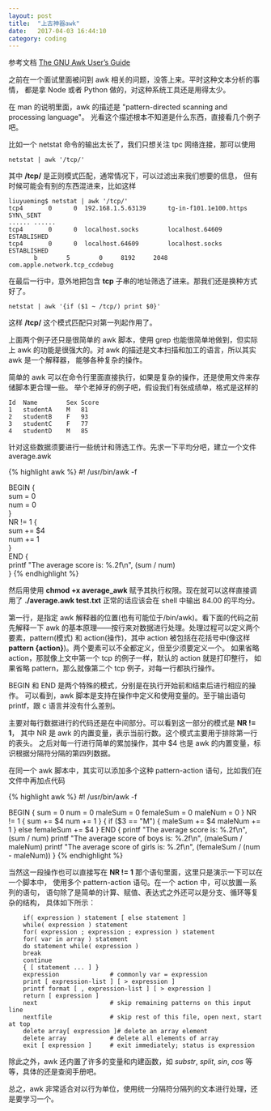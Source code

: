 ```yaml
---
layout: post
title:  "上古神器awk"
date:   2017-04-03 16:44:10
category: coding
---
```


参考文档 [The GNU Awk User’s Guide](http://www.gnu.org/software/gawk/manual/gawk.html)

之前在一个面试里面被问到 awk 相关的问题，没答上来。平时这种文本分析的事情，
都是拿 Node 或者 Python 做的，对这种系统工具还是用得太少。

在 man 的说明里面，awk 的描述是 "pattern-directed scanning and processing language"。
光看这个描述根本不知道是什么东西，直接看几个例子吧。

比如一个 netstat 命令的输出太长了，我们只想关注 tpc 网络连接，那可以使用

````
netstat | awk '/tcp/'
````
其中 **/tcp/** 是正则模式匹配，通常情况下，可以过滤出来我们想要的信息，
但有时候可能会有别的东西混进来，比如这样

````
liuyueming$ netstat | awk '/tcp/'
tcp4       0      0  192.168.1.5.63139      tg-in-f101.1e100.https SYN\_SENT   
...... ......
tcp4       0      0  localhost.socks        localhost.64609        ESTABLISHED
tcp4       0      0  localhost.64609        localhost.socks        ESTABLISHED
       b        5        0     8192     2048 com.apple.network.tcp_ccdebug 
````

在最后一行中，意外地把包含 **tcp** 子串的地址筛选了进来。那我们还是换种方式好了。

````
netstat | awk '{if ($1 ~ /tcp/) print $0}'
````

这样 **/tcp/** 这个模式匹配只对第一列起作用了。

上面两个例子还只是很简单的 awk 脚本，使用 grep 也能很简单地做到，但实际上 awk
的功能是很强大的。对 awk 的描述是文本扫描和加工的语言，所以其实 awk 是一个解释器，
能够各种复杂的操作。

简单的 awk 可以在命令行里面直接执行，如果是复杂的操作，还是使用文件来存储脚本更合理一些。
举个老掉牙的例子吧，假设我们有张成绩单，格式是这样的

````
Id  Name        Sex Score                                                          
1   studentA    M   81                                                             
2   studentB    F   93                                                             
3   studentC    F   77                                                             
4   studentD    M   85
````

针对这些数据须要进行一些统计和筛选工作。先求一下平均分吧，建立一个文件 average.awk

{% highlight awk %}
#! /usr/bin/awk -f                                                                 
                                                                                   
BEGIN {                                                                            
    sum = 0                                                                        
    num = 0                                                                        
}                                                                                  
NR != 1 {                                                                          
    sum += $4                                                                      
    num += 1                                                                       
}                                                                                  
END {                                                                              
    printf "The average score is: %.2f\n", (sum / num)                               
} 
{% endhighlight %}

然后用使用 **chmod +x average_awk** 赋予其执行权限。现在就可以这样直接调用了
**./average.awk test.txt** 正常的话应该会在 shell 中输出 84.00 的平均分。

第一行，是指定 awk 解释器的位置(也有可能位于/bin/awk)。看下面的代码之前先解释一下
awk 的基本原理——按行来对数据进行处理。处理过程可以定义两个要素，pattern(模式)
和 action(操作)，其中 action 被包括在花括号中(像这样 **pattern {action}**)。两个要素可以不全都定义，但至少须要定义一个。
如果省略 action，那就像上文中第一个 tcp 的例子一样，默认的 action 就是打印整行，
如果省略 pattern，那么就像第二个 tcp 例子，对每一行都执行操作。

BEGIN 和 END 是两个特殊的模式，分别是在执行开始前和结束后进行相应的操作。
可以看到，awk 脚本是支持在操作中定义和使用变量的。至于输出语句 printf，跟 c
语言并没有什么差别。

主要对每行数据进行的代码还是在中间部分。可以看到这一部分的模式是 **NR != 1**，
其中 NR 是 awk 的内置变量，表示当前行数。这个模式主要用于排除第一行的表头。
之后对每一行进行简单的累加操作，其中 $4 也是 awk 的内置变量，标识根据分隔符分隔的第四列数据。

在同一个 awk 脚本中，其实可以添加多个这种 pattern-action 语句，比如我们在文件中再加点代码

{% highlight awk %}
#! /usr/bin/awk -f

BEGIN {
    sum = 0
    num = 0
    maleSum = 0
    femaleSum = 0
    maleNum = 0
}
NR != 1 {
    sum += $4
    num += 1
}
{
    if ($3 == "M") {
        maleSum += $4
        maleNum += 1
    }
    else
        femaleSum += $4
}
END {
    printf "The average score is: %.2f\n", (sum / num)
    printf "The average score of boys is: %.2f\n", (maleSum / maleNum)
    printf "The average score of girls is: %.2f\n", (femaleSum / (num - maleNum))
}
{% endhighlight %}

当然这一段操作也可以直接写在 **NR != 1** 那个语句里面，这里只是演示一下可以在一个脚本中，
使用多个 pattern-action 语句。在一个 action 中，可以放置一系列的语句，
语句除了是简单的计算、赋值、表达式之外还可以是分支、循环等复杂的结构，
具体如下所示：

````
    if( expression ) statement [ else statement ]
    while( expression ) statement
    for( expression ; expression ; expression ) statement
    for( var in array ) statement
    do statement while( expression )
    break
    continue
    { [ statement ... ] }
    expression              # commonly var = expression
    print [ expression-list ] [ > expression ]
    printf format [ , expression-list ] [ > expression ]
    return [ expression ]
    next                    # skip remaining patterns on this input line
    nextfile                # skip rest of this file, open next, start at top
    delete array[ expression ]# delete an array element
    delete array            # delete all elements of array
    exit [ expression ]     # exit immediately; status is expression
````

除此之外，awk 还内置了许多的变量和内建函数，如 _substr_, _split_, _sin_, _cos_
等等，具体的还是查阅手册吧。

总之，awk 非常适合对以行为单位，使用统一分隔符分隔列的文本进行处理，还是要学习一个。
